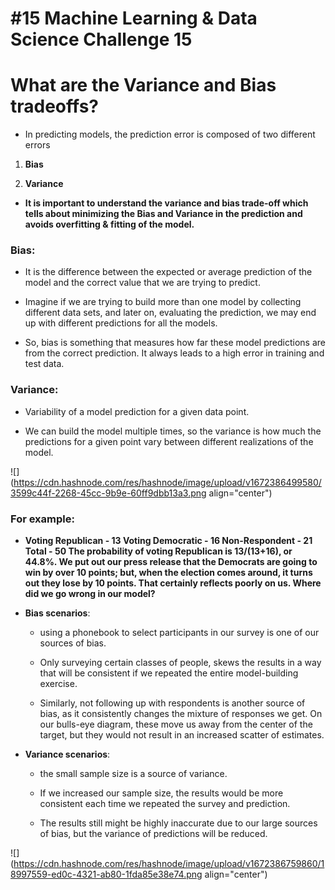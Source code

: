 # #15 Machine Learning & Data Science Challenge 15

# What are the Variance and Bias tradeoffs?

* In predicting models, the prediction error is composed of two different errors
    

1. **Bias**
    
2. **Variance**
    

* **It is important to understand the variance and bias trade-off which tells about minimizing the Bias and Variance in the prediction and avoids overfitting & fitting of the model.**
    

### Bias:

* It is the difference between the expected or average prediction of the model and the correct value that we are trying to predict.
    
* Imagine if we are trying to build more than one model by collecting different data sets, and later on, evaluating the prediction, we may end up with different predictions for all the models.
    
* So, bias is something that measures how far these model predictions are from the correct prediction. It always leads to a high error in training and test data.
    

### Variance:

* Variability of a model prediction for a given data point.
    
* We can build the model multiple times, so the variance is how much the predictions for a given point vary between different realizations of the model.
    

![](https://cdn.hashnode.com/res/hashnode/image/upload/v1672386499580/3599c44f-2268-45cc-9b9e-60ff9dbb13a3.png align="center")

### For example:

* **Voting Republican - 13 Voting Democratic - 16 Non-Respondent - 21 Total - 50 The probability of voting Republican is 13/(13+16), or 44.8%. We put out our press release that the Democrats are going to win by over 10 points; but, when the election comes around, it turns out they lose by 10 points. That certainly reflects poorly on us. Where did we go wrong in our model?**
    

* **Bias scenarios**:
    
    * using a phonebook to select participants in our survey is one of our sources of bias.
        
    * Only surveying certain classes of people, skews the results in a way that will be consistent if we repeated the entire model-building exercise.
        
    * Similarly, not following up with respondents is another source of bias, as it consistently changes the mixture of responses we get. On our bulls-eye diagram, these move us away from the center of the target, but they would not result in an increased scatter of estimates.
        
    
* **Variance scenarios**:
    
    * the small sample size is a source of variance.
        
    * If we increased our sample size, the results would be more consistent each time we repeated the survey and prediction.
        
    * The results still might be highly inaccurate due to our large sources of bias, but the variance of predictions will be reduced.
        

![](https://cdn.hashnode.com/res/hashnode/image/upload/v1672386759860/18997559-ed0c-4321-ab80-1fda85e38e74.png align="center")